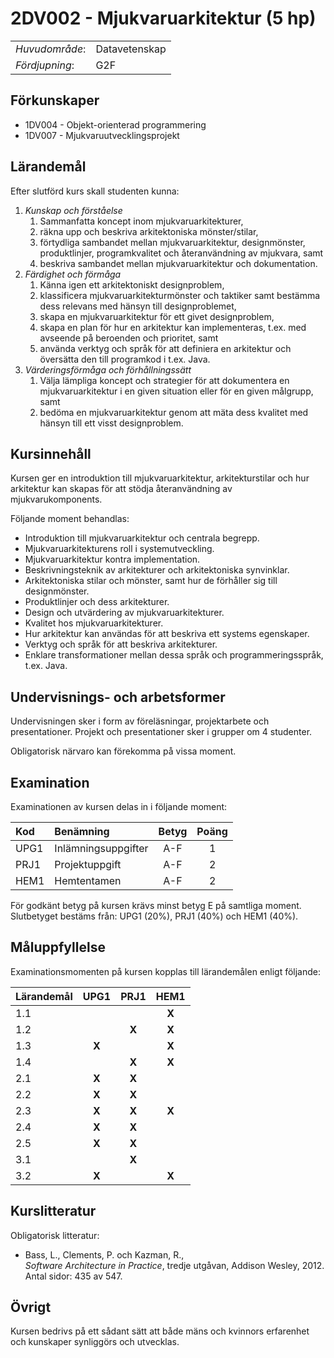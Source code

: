 # 2DV002 - Mjukvaruarkitektur (5 hp)

|     |     |
| --- | --- | 
| *Huvudområde*: | Datavetenskap | 
| *Fördjupning*: | G2F | 

## Förkunskaper

- 1DV004 - Objekt-orienterad programmering
- 1DV007 - Mjukvaruutvecklingsprojekt

## Lärandemål

Efter slutförd kurs skall studenten kunna:

1. *Kunskap och förståelse*
    1. Sammanfatta koncept inom mjukvaruarkitekturer,
    2. räkna upp och beskriva arkitektoniska mönster/stilar,
    3. förtydliga sambandet mellan mjukvaruarkitektur, designmönster, produktlinjer, programkvalitet och återanvändning av mjukvara, samt
    4. beskriva sambandet mellan mjukvaruarkitektur och dokumentation.
2. *Färdighet och förmåga*
    1. Känna igen ett arkitektoniskt designproblem,
    2. klassificera mjukvaruarkitekturmönster och taktiker samt bestämma dess relevans med hänsyn till designproblemet,
    3. skapa en mjukvaruarkitektur för ett givet designproblem,
    4. skapa en plan för hur en arkitektur kan implementeras, t.ex. med avseende på beroenden och prioritet, samt
    5. använda verktyg och språk för att definiera en arkitektur och översätta den till programkod i t.ex. Java.
3. *Värderingsförmåga och förhållningssätt*
    1. Välja lämpliga koncept och strategier för att dokumentera en mjukvaruarkitektur i en given situation eller för en given målgrupp, samt
    2. bedöma en mjukvaruarkitektur genom att mäta dess kvalitet med hänsyn till ett visst designproblem.

## Kursinnehåll

Kursen ger en introduktion till mjukvaruarkitektur, arkitekturstilar och hur arkitektur kan skapas för att stödja återanvändning av mjukvarukomponents. 

Följande moment behandlas:

- Introduktion till mjukvaruarkitektur och centrala begrepp.
- Mjukvaruarkitekturens roll i systemutveckling.
- Mjukvaruarkitektur kontra implementation.
- Beskrivningsteknik av arkitekturer och arkitektoniska synvinklar.
- Arkitektoniska stilar och mönster, samt hur de förhåller sig till designmönster.
- Produktlinjer och dess arkitekturer.
- Design och utvärdering av mjukvaruarkitekturer.
- Kvalitet hos mjukvaruarkitekturer.
- Hur arkitektur kan användas för att beskriva ett systems egenskaper.
- Verktyg och språk för att beskriva arkitekturer.
- Enklare transformationer mellan dessa språk och programmeringsspråk, t.ex. Java.

## Undervisnings- och arbetsformer

Undervisningen sker i form av föreläsningar, projektarbete och presentationer. Projekt och presentationer sker i grupper om 4 studenter. 

Obligatorisk närvaro kan förekomma på vissa moment. 

## Examination

Examinationen av kursen delas in i följande moment:

| Kod  | Benämning               | Betyg | Poäng | 
| :--- | :---------------------- | :---: | :---: |
| UPG1 | Inlämningsuppgifter     | A-F   | 1     |
| PRJ1 | Projektuppgift          | A-F   | 2     |
| HEM1 | Hemtentamen                | A-F   | 2     |

För godkänt betyg på kursen krävs minst betyg E på samtliga moment. Slutbetyget bestäms från: UPG1 (20%), PRJ1 (40%) och HEM1 (40%).

## Måluppfyllelse

Examinationsmomenten på kursen kopplas till lärandemålen enligt följande:

| Lärandemål | UPG1  | PRJ1  | HEM1  |
| :--------- | :---: | :---: | :---: |
| 1.1        |       |       | **X** |
| 1.2        |       | **X** | **X** |
| 1.3        | **X** |       | **X** |
| 1.4        |       | **X** | **X** |
| 2.1        | **X** | **X** |       |
| 2.2        | **X** | **X** |       |
| 2.3        | **X** | **X** | **X** |
| 2.4        | **X** | **X** |       |
| 2.5        | **X** | **X** |       |
| 3.1        |       | **X** |       |
| 3.2        | **X** |       | **X** |

## Kurslitteratur

Obligatorisk litteratur:

- Bass, L., Clements, P. och Kazman, R., *Software Architecture in Practice*, tredje utgåvan, Addison­ Wesley, 2012. Antal sidor: 435 av  547.

## Övrigt

Kursen bedrivs på ett sådant sätt att både mäns och kvinnors erfarenhet och kunskaper synliggörs och utvecklas.
